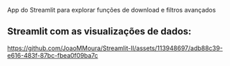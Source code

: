 App do Streamlit para explorar funções de download e filtros avançados

## Streamlit com as visualizações de dados:





https://github.com/JoaoMMoura/Streamlit-II/assets/113948697/adb88c39-e616-483f-87bc-fbea0f09ba7c

